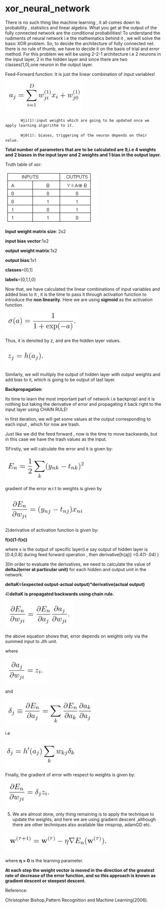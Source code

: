 # xor_neural_network



There is no such thing like machine learning , it all comes down to probability , statistics  and linear algebra. What you get at the output of the fully connected network are the conditional probabilities!
To understand the rudiments of neural network i.e the mathematics behind it , we will solve the basic XOR problem. 
So, to decide the architecture of fully connected net. there is no rule of thumb, we have to decide it on the basis of trial  and error method. For this problem we will  be using 2-2-1 architecture i.e 2 neurons in the input layer, 2 in the hidden layer and since there are two classes(1,0),one neuron in the output layer.

Feed-Forward function:
It is just the linear combination of input variables!

![Image of feed](https://github.com/MohitK22/xor_neural_network/blob/master/img/feed.JPG)
       
           Wji(1):input weights which are going to be updated once we apply learning algorithm to it.
            
           Wj0(1): biases, triggering of the neuron depends on their value.
__Total number of parameters that are to be calculated are 9,i.e 4 weights and 2 biases in the input layer and 2 weights and 1 bias in the output layer.__

Truth table of xor:

![Image of feed](https://github.com/MohitK22/xor_neural_network/blob/master/img/xor.png)
 
__Input weight matrix size__: 2x2

__input bias vector__:1x2

__output weight matrix__:1x2

__output bias__:1x1

__classes__=[0,1]

__labels__=[0,1,1,0]

Now that, we have calculated the linear combinations of input variables and added bias to it , it is the time to pass it through activation function to introduce the __non linearity__. Here we are using __sigmoid__ as the activation function.

![Image of feed](https://github.com/MohitK22/xor_neural_network/blob/master/img/sigmoid.JPG)

Thus, it is denoted by z, and are the hidden layer values.

![Image of feed](https://github.com/MohitK22/xor_neural_network/blob/master/img/z.JPG)
 
Similarly, we will multiply the output of hidden layer  with output weights and add bias to it, which is going to be output of last layer.  

__Backpropagation__:

Its time to learn the most important part of network i.e backprop! and it is nothing but taking the derivative of error and propagating it back right to the input layer using CHAIN RULE!

In first iteration, we will get some values at the output corresponding to each input , which for now are trash.

Just like we did the feed forward , now is the time to move backwards, but in this case we have the trash values as the input.

1)Firstly, we will calculate the error and it is given by: 

![Image of feed](https://github.com/MohitK22/xor_neural_network/blob/master/img/error.JPG)

gradient of the error w.r.t to weights is given  by

![Image of feed](https://github.com/MohitK22/xor_neural_network/blob/master/img/errorgradient.JPG)
 
2)derivative of activation function is given by:

__f(x)(1-f(x))__

where x is the output of specific layer(i.e say output of hidden layer is [0.4,0.8] during feed forward operation , then derivative[h(aj)] =0.4(1-.04) )

3)In order to evaluate the derivatives, we need to calculate the value of __deltaJ(error at particular unit)__ for each hidden and output unit in the network.

__deltaK=(expected output-actual output)*derivative(actual output)__

4)__deltaK is propagated backwards using chain rule.__

![Image of feed](https://github.com/MohitK22/xor_neural_network/blob/master/img/chain.JPG)
 
the above equation shows that, error depends on weights only via the summed input to Jth unit.

where

![Image of feed](https://github.com/MohitK22/xor_neural_network/blob/master/img/daj.JPG)
  
and

![Image of feed](https://github.com/MohitK22/xor_neural_network/blob/master/img/chain1.JPG)
 
i.e

![Image of feed](https://github.com/MohitK22/xor_neural_network/blob/master/img/deltaJ.JPG)
 
Finally, the gradient of error with respect to weights is given by:

![Image of feed](https://github.com/MohitK22/xor_neural_network/blob/master/img/den.JPG)
 
 
5) We are almost done, only thing remaining is to apply the technique to update the weights, and here we are using gradient descent ,although there are other techniques also available like rmsprop, adamGD etc.

![Image of gradient](https://github.com/MohitK22/xor_neural_network/blob/master/img/gradient.JPG)
 
where __η > 0__ is the learning parameter.

__At each step the weight vector is moved in the direction of the greatest rate of decrease of the error function, and so this approach is known as gradient descent or steepest descent.__

Reference:

Christopher Bishop,Pattern Recognition and Machine Learning(2006).

